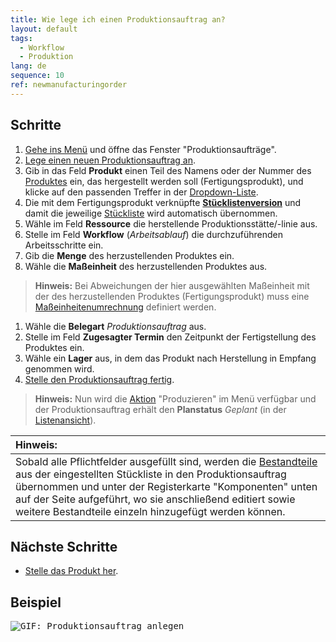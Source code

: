 ```yaml
---
title: Wie lege ich einen Produktionsauftrag an?
layout: default
tags:
  - Workflow
  - Produktion
lang: de
sequence: 10
ref: newmanufacturingorder
---
```


## Schritte
1. [Gehe ins Menü](Menu) und öffne das Fenster "Produktionsaufträge".
1. [Lege einen neuen Produktionsauftrag an](Neuer_Datensatz_Fenster_Webui).
1. Gib in das Feld **Produkt** einen Teil des Namens oder der Nummer des [Produktes](NeuesProdukt) ein, das hergestellt werden soll (Fertigungsprodukt), und klicke auf den passenden Treffer in der <a href="Keyboard_Shortcuts_Liste#dropdown" title="Dynamisches Suchfeld (Autocomplete)">Dropdown-Liste</a>.
1. Die mit dem Fertigungsprodukt verknüpfte [**Stücklistenversion**](Stuecklistenversion_erstellen) und damit die jeweilige [Stückliste](Stueckliste_erstellen) wird automatisch übernommen.
1. Wähle im Feld **Ressource** die herstellende Produktionsstätte/-linie aus.
1. Stelle im Feld **Workflow** (*Arbeitsablauf*) die durchzuführenden Arbeitsschritte ein.
1. Gib die **Menge** des herzustellenden Produktes ein.
1. Wähle die **Maßeinheit** des herzustellenden Produktes aus.
 >**Hinweis:** Bei Abweichungen der hier ausgewählten Maßeinheit mit der des herzustellenden Produktes (Fertigungsprodukt) muss eine [Maßeinheitenumrechnung](Masseinheiten_umrechnen) definiert werden.

1. Wähle die **Belegart** *Produktionsauftrag* aus.
1. Stelle im Feld **Zugesagter Termin** den Zeitpunkt der Fertigstellung des Produktes ein.
1. Wähle ein **Lager** aus, in dem das Produkt nach Herstellung in Empfang genommen wird.
1. [Stelle den Produktionsauftrag fertig](BelegverarbeitungFertigstellen).
 >**Hinweis:** Nun wird die [Aktion](AktionStarten#aktionsmenue) "Produzieren" im Menü verfügbar und der Produktionsauftrag erhält den **Planstatus** *Geplant* (in der [Listenansicht](Ansichten#listenansicht)).

| **Hinweis:** |
| :--- |
| Sobald alle Pflichtfelder ausgefüllt sind, werden die [Bestandteile](Stuecklistenbestandteile_erfassen) aus der eingestellten Stückliste in den Produktionsauftrag übernommen und unter der Registerkarte "Komponenten" unten auf der Seite aufgeführt, wo sie anschließend editiert sowie weitere Bestandteile einzeln hinzugefügt werden können. |

## Nächste Schritte
- [Stelle das Produkt her](ProduktionFertigstellung).

## Beispiel
<kbd><img src="assets/NeuerProduktionsauftrag.gif" alt="GIF: Produktionsauftrag anlegen"></kbd>
